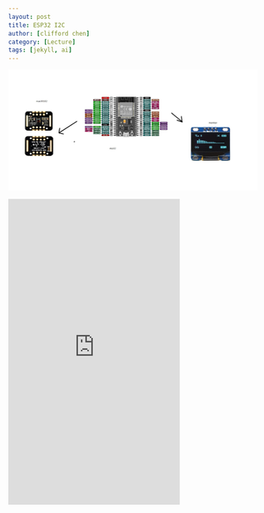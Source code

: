 ```yaml
---
layout: post
title: ESP32 I2C
author: [clifford chen]
category: [Lecture]
tags: [jekyll, ai]
---
```

![](https://github.com/cliffordchen0728/MCU-course-project/blob/main/images/%E6%9C%AA%E5%91%BD%E5%90%8D.jpg?raw=true?raw=true)
<iframe width="347" height="618" src="https://www.youtube.com/embed/TFbRwxW8khA" title="2023年5月25日" frameborder="0" allow="accelerometer; autoplay; clipboard-write; encrypted-media; gyroscope; picture-in-picture; web-share" allowfullscreen></iframe>
